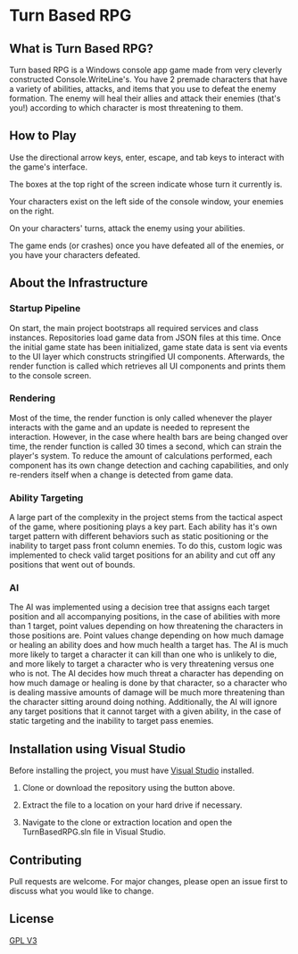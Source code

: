 # Turn Based RPG

## What is Turn Based RPG?

Turn based RPG is a Windows console app game made from very cleverly constructed Console.WriteLine's. You have 2 premade characters that have a variety of abilities, attacks, and items that you use to defeat the enemy formation. The enemy will heal their allies and attack their enemies (that's you!) according to which character is most threatening to them.

## How to Play

Use the directional arrow keys, enter, escape, and tab keys to interact with the game's interface.

The boxes at the top right of the screen indicate whose turn it currently is.

Your characters exist on the left side of the console window, your enemies on the right.

On your characters' turns, attack the enemy using your abilities.

The game ends (or crashes) once you have defeated all of the enemies, or you have your characters defeated.

## About the Infrastructure

### Startup Pipeline

On start, the main project bootstraps all required services and class instances. Repositories load game data from JSON files at this time. Once the initial game state has been initialized, game state data is sent via events to the UI layer which constructs stringified UI components. Afterwards, the render function is called which retrieves all UI components and prints them to the console screen.

### Rendering

Most of the time, the render function is only called whenever the player interacts with the game and an update is needed to represent the interaction. However, in the case where health bars are being changed over time, the render function is called 30 times a second, which can strain the player's system. To reduce the amount of calculations performed, each component has its own change detection and caching capabilities, and only re-renders itself when a change is detected from game data.

### Ability Targeting

A large part of the complexity in the project stems from the tactical aspect of the game, where positioning plays a key part. Each ability has it's own target pattern with different behaviors such as static positioning or the inability to target pass front column enemies. To do this, custom logic was implemented to check valid target positions for an ability and cut off any positions that went out of bounds.

### AI

The AI was implemented using a decision tree that assigns each target position and all accompanying positions, in the case of abilities with more than 1 target, point values depending on how threatening the characters in those positions are. Point values change depending on how much damage or healing an ability does and how much health a target has. The AI is much more likely to target a character it can kill than one who is unlikely to die, and more likely to target a character who is very threatening versus one who is not. The AI decides how much threat a character has depending on how much damage or healing is done by that character, so a character who is dealing massive amounts of damage will be much more threatening than the character sitting around doing nothing. Additionally, the AI will ignore any target positions that it cannot target with a given ability, in the case of static targeting and the inability to target pass enemies.

## Installation using Visual Studio

Before installing the project, you must have [Visual Studio](https://visualstudio.microsoft.com/downloads/) installed.

1. Clone or download the repository using the button above.

2. Extract the file to a location on your hard drive if necessary.

3. Navigate to the clone or extraction location and open the TurnBasedRPG.sln file in Visual Studio.

## Contributing
Pull requests are welcome. For major changes, please open an issue first to discuss what you would like to change.

## License
[GPL V3](https://choosealicense.com/licenses/gpl-3.0/)
